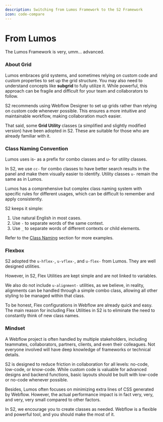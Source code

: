 ```yaml
---
description: Switching from Lumos Framework to the S2 Framework
icon: code-compare
---
```


# From Lumos

The Lumos Framework is very, umm… advanced.

### About Grid

Lumos embraces grid systems, and sometimes relying on custom code and custom properties to set up the grid structure. You may also need to understand concepts like **subgrid** to fully utilize it. While powerful, this approach can be fragile and difficult for your team and collaborators to follow.

S2 recommends using Webflow Designer to set up grids rather than relying on custom code whenever possible. This ensures a more intuitive and maintainable workflow, making collaboration much easier.

That said, some **Grid Utility** classes (a simplified and slightly modified version) have been adopted in S2. These are suitable for those who are already familiar with it.

### Class Naming Convention

Lumos uses is- as a prefix for combo classes and u- for utility classes.

In S2, we use `cc-` for combo classes to have better search results in the panel and make them visually easier to identify. Utility classes `u-` remain the same as in Lumos.

Lumos has a comprehensive but complex class naming system with specific rules for different usages, which can be difficult to remember and apply consistently.

S2 keeps it simple:

1. Use natural English in most cases.
2. Use `-` to separate words of the same context.
3. Use `_` to separate words of different contexts or child elements.

Refer to the [Class Naming](https://s2-framework.gitbook.io/docs/guide-and-documentation/naming-strategies/class-naming) section for more examples.

### Flexbox

S2 adopted the `u-hflex-`, `u-vflex-`, and `u-flex-` from Lumos. They are well designed utilities.

However, in S2, Flex Utilities are kept simple and are not linked to variables.

We also do not include `u-alignment-` utilities, as we believe, in reality, alignments can be handled through a simple combo class, allowing all other styling to be managed within that class.

To be honest, Flex configurations in Webflow are already quick and easy. The main reason for including Flex Utilities in S2 is to eliminate the need to constantly think of new class names.

### Mindset

A Webflow project is often handled by multiple stakeholders, including teammates, collaborators, partners, clients, and even their colleagues. Not everyone involved will have deep knowledge of frameworks or technical details.

S2 is designed to reduce friction in collaboration for all levels: no-code, low-code, or know-code. While custom code is valuable for advanced designs and backend functions, basic layouts should be built with low-code or no-code whenever possible.

Besides, Lumos often focuses on minimizing extra lines of CSS generated by Webflow. However, the actual performance impact is in fact very, very, and very, very small compared to other factors.

In S2, we encourage you to create classes as needed. Webflow is a flexible and powerful tool, and you should make the most of it.



